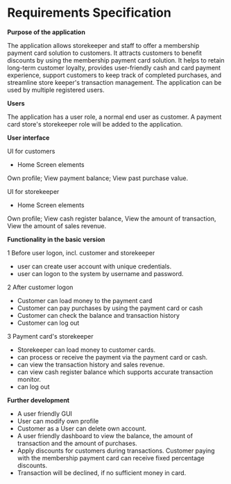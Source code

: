 # Requirements Specification

**Purpose of the application**


The application allows storekeeper and staff to offer a membership payment card solution to customers. It attracts customers to benefit discounts by using the membership payment card solution. It helps to retain long-term customer loyalty, provides user-friendly cash and card payment experience, support customers to keep track of completed purchases, and streamline store keeper's transaction management. The application can be used by multiple registered users.

**Users**


The application has a user role, a normal end user as customer. A payment card store's storekeeper role will be added to the application.

**User interface**


UI for customers
- Home Screen elements


Own profile; View payment balance; View past purchase value.

UI for storekeeper
- Home Screen elements


Own profile; View cash register balance, View the amount of transaction, View the amount of sales revenue.


**Functionality in the basic version**


1 Before user logon, incl. customer and storekeeper
- user can create user account with unique credentials.
- user can logon to the system by username and password.


2 After customer logon
- Customer can load money to the payment card
- Customer can pay purchases by using the payment card or cash
- Customer can check the balance and transaction history
- Customer can log out


3 Payment card's storekeeper
- Storekeeper can load money to customer cards. 
- can process or receive the payment via the payment card or cash.
- can view the transaction history and sales revenue.
- can view cash register balance which supports accurate transaction monitor. 
- can log out

**Further development**
- A user friendly GUI
- User can modify own profile
- Customer as a User can delete own account. 
- A user friendly dashboard to view the balance, the amount of transaction and the amount of purchases.
- Apply discounts for customers during transactions. Customer paying with the membership payment card can receive fixed percentage discounts.
- Transaction will be declined, if no sufficient money in card.
